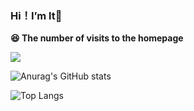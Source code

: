 ### Hi！I’m lt👋
**😆 The number of visits to the homepage**

[![](https://count.getloli.com/get/@ltttttttttttt.github.readme)](https://count.getloli.com/)

![Anurag's GitHub stats](https://github-readme-stats.vercel.app/api?username=ltttttttttttt&show_icons=true&theme=light_default&count_private=true&bg_color=30,b34db6,da74a0&title_color=eeeeee&text_color=dddddd)

![Top Langs](https://github-readme-stats.vercel.app/api/top-langs/?username=ltttttttttttt&theme=light_default&count_private=true&layout=compact&bg_color=30,b34db6,da74a0&title_color=eeeeee&text_color=dddddd)

